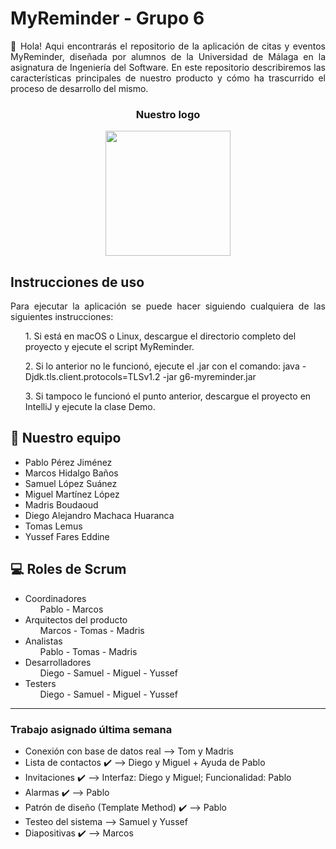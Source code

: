 <!-- *** INTRODUCCION *** -->
<h1> MyReminder - Grupo 6 </h1>

<p align="justify">
  👋 Hola! Aqui encontrarás el repositorio de la aplicación de citas y eventos MyReminder, diseñada por alumnos de la Universidad de Málaga en la asignatura de Ingeniería del Software. En este repositorio describiremos las características principales de nuestro producto y cómo ha trascurrido el proceso de desarrollo del mismo.
</p>

<h3 align="center"> Nuestro logo </h3>
 <p align="center"> <img src="./Logo & Presentación/MyReminderLogo.png" height = "200px" width = "200px" class="center" > </p>


<h2> Instrucciones de uso </h2>
<p align="justify">
  Para ejecutar la aplicación se puede hacer siguiendo cualquiera de las siguientes instrucciones:
  <ul> 1. Si está en macOS o Linux, descargue el directorio completo del proyecto y ejecute el script MyReminder. </ul>
  <ul> 2. Si lo anterior no le funcionó, ejecute el .jar con el comando: java -Djdk.tls.client.protocols=TLSv1.2 -jar g6-myreminder.jar </ul>
  <ul> 3. Si tampoco le funcionó el punto anterior, descargue el proyecto en IntelliJ y ejecute la clase Demo. </ul>
</p>
  

<!-- *** SECCION PRESEMTACION *** -->
<h2> 📌 Nuestro equipo </h2>
<ul>
  <li> Pablo Pérez Jiménez </li>
  <li> Marcos Hidalgo Baños </li>
  <li> Samuel López Suánez </li>
  <li> Miguel Martínez López </li>
  <li> Madris Boudaoud </li>
  <li> Diego Alejandro Machaca Huaranca </li>
  <li> Tomas  Lemus </li>
  <li> Yussef Fares Eddine </li>
</ul>
 
  
<!-- *** SECCION ROLES *** -->
<h2> 💻 Roles de Scrum </h2>
<ul>
  <li> Coordinadores
    <ul> Pablo - Marcos </ul>
  </li>
  <li> Arquitectos del producto 
    <ul> Marcos - Tomas - Madris </ul>
  </li>
  <li> Analistas 
    <ul> Pablo - Tomas - Madris </ul>
  </li>
  <li> Desarrolladores 
    <ul> Diego - Samuel - Miguel - Yussef </ul>
  </li>
  <li> Testers
    <ul> Diego - Samuel - Miguel - Yussef </ul>
  </li>
</ul>

---

<!-- *** Por hacer *** -->
<h3> Trabajo asignado última semana </h3>
<ul>
  <li> Conexión con base de datos real
    --> Tom y Madris
  </li>
  <li> Lista de contactos ✔️
    --> Diego y Miguel + Ayuda de Pablo
  </li>
  <li> Invitaciones ✔️
    --> Interfaz: Diego y Miguel; Funcionalidad: Pablo
  </li>
  <li> Alarmas ✔️
    --> Pablo
  </li>
  <li> Patrón de diseño (Template Method) ✔️
    --> Pablo
  </li>
  <li> Testeo del sistema
    --> Samuel y Yussef
  </li>
  <li> Diapositivas ✔️
    --> Marcos 
  </li>
</ul>
